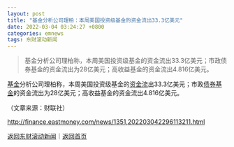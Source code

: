 ```yaml
---
layout: post
title: "基金分析公司理柏：本周美国投资级基金的资金流出33.3亿美元"
date: 2022-03-04 03:24:27 +0800
categories: emnews
tags: 东财滚动新闻
---
```

> 基金分析公司理柏称，本周美国投资级基金的资金流出33.3亿美元；市政债券基金的资金流出为28亿美元；高收益基金的资金流出4.816亿美元。

<p><span id="Info.3293"><a href="http://data.eastmoney.com/zlsj/" class="infokey">基金</a></span>分析公司理柏称，本周美国投资级基金的<span id="Info.365"><a href="http://data.eastmoney.com/zjlx/" class="infokey">资金流</a></span>出33.3亿美元；市政<span id="Info.3127"><a href="http://fund.eastmoney.com/ZQ_jzzzl.html" class="infokey">债券基金</a></span>的资金流出为28亿美元；高收益基金的资金流出4.816亿美元。</p><p class="em_media">（文章来源：财联社）</p>

<http://finance.eastmoney.com/news/1351,202203042296113211.html>

[返回东财滚动新闻](//finews.withounder.com/emnews/)｜[返回首页](//finews.withounder.com/)